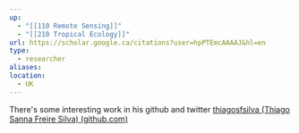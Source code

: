 ```yaml
---
up:
  - "[[110 Remote Sensing]]"
  - "[[210 Tropical Ecology]]"
url: https://scholar.google.ca/citations?user=hpPTEmcAAAAJ&hl=en
type:
  - researcher
aliases: 
location:
  - UK
---
```


There's some interesting work in his github and twitter
[thiagosfsilva (Thiago Sanna Freire Silva) (github.com)](https://github.com/thiagosfsilva)